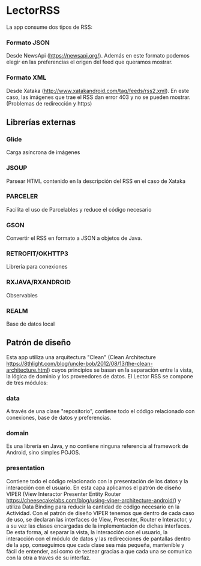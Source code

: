 # LectorRSS

La app consume dos tipos de RSS:


### Formato JSON

Desde NewsApi (https://newsapi.org/). Además en este formato podemos elegir en las preferencias el origen del feed que queramos mostrar.

### Formato XML

Desde Xataka (http://www.xatakandroid.com/tag/feeds/rss2.xml). En este caso, las imágenes que trae el RSS dan error 403 y no se pueden mostrar. (Problemas de redirección y https)


## Librerías externas

### Glide

Carga asíncrona de imágenes


### JSOUP

Parsear HTML contenido en la descripción del RSS en el caso de Xataka


### PARCELER

Facilita el uso de Parcelables y reduce el código necesario


### GSON

Convertir el RSS en formato a JSON a objetos de Java.


### RETROFIT/OKHTTP3

Librería para conexiones


### RXJAVA/RXANDROID

Observables


### REALM

Base de datos local



## Patrón de diseño

Esta app utiliza una arquitectura "Clean" (Clean Architecture https://8thlight.com/blog/uncle-bob/2012/08/13/the-clean-architecture.html) cuyos principios se basan en la separación entre la vista, la lógica de dominio y los proveedores de datos. El Lector RSS se compone de tres módulos:

### data

A través de una clase "repositorio", contiene todo el código relacionado con conexiones, base de datos y preferencias.

### domain

Es una librería en Java, y no contiene ninguna referencia al framework de Android, sino simples POJOS.

### presentation

Contiene todo el código relacionado con la presentación de los datos y la interacción con el usuario. En esta capa aplicamos el patrón de diseño VIPER (View Interactor Presenter Entity Router https://cheesecakelabs.com/blog/using-viper-architecture-android/) y utiliza Data Binding para reducir la cantidad de código necesario en la Actividad.
Con el patrón de diseño VIPER tenemos que dentro de cada caso de uso, se declaran las interfaces de View, Presenter, Router e Interactor, y a su vez las clases encargadas de la implementación de dichas interfaces. De esta forma, al separar la vista, la interacción con el usuario, la interacción con el módulo de datos y las redirecciones de pantallas dentro de la app, conseguimos que cada clase sea más pequeña, mantenible y fácil de entender, así como de testear gracias a que cada una se comunica con la otra a traves de su interfaz.